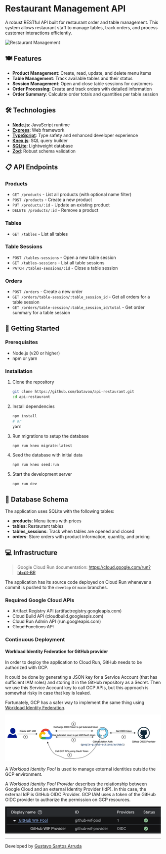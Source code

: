 # Restaurant Management API

A robust RESTful API built for restaurant order and table management.
This system allows restaurant staff to manage tables, track orders, and process customer interactions efficiently.

![Restaurant Management](https://img.shields.io/badge/Restaurant-Management-orange)

## 🍽️ Features

- **Product Management**: Create, read, update, and delete menu items
- **Table Management**: Track available tables and their status
- **Session Management**: Open and close table sessions for customers
- **Order Processing**: Create and track orders with detailed information
- **Order Summary**: Calculate order totals and quantities per table session

## 🛠️ Technologies

- **[Node.js](https://nodejs.org/)**: JavaScript runtime
- **[Express](https://expressjs.com/)**: Web framework
- **[TypeScript](https://www.typescriptlang.org/)**: Type safety and enhanced developer experience
- **[Knex.js](https://knexjs.org/)**: SQL query builder
- **[SQLite](https://www.sqlite.org/)**: Lightweight database
- **[Zod](https://zod.dev/)**: Robust schema validation

## 📋 API Endpoints

### Products

- `GET /products` - List all products (with optional name filter)
- `POST /products` - Create a new product
- `PUT /products/:id` - Update an existing product
- `DELETE /products/:id` - Remove a product

### Tables

- `GET /tables` - List all tables

### Table Sessions

- `POST /tables-sessions` - Open a new table session
- `GET /tables-sessions` - List all table sessions
- `PATCH /tables-sessions/:id` - Close a table session

### Orders

- `POST /orders` - Create a new order
- `GET /orders/table-session/:table_session_id` - Get all orders for a table session
- `GET /orders/table-session/:table_session_id/total` - Get order summary for a table session

## 🚀 Getting Started

### Prerequisites

- Node.js (v20 or higher)
- npm or yarn

### Installation

1. Clone the repository

   ```bash
   git clone https://github.com/batavoo/api-restaurant.git
   cd api-restaurant
   ```

2. Install dependencies

   ```bash
   npm install
   # or
   yarn
   ```

3. Run migrations to setup the database

   ```bash
   npm run knex migrate:latest
   ```

4. Seed the database with initial data

   ```bash
   npm run knex seed:run
   ```

5. Start the development server

   ```bash
   npm run dev
   ```

## 💾 Database Schema

The application uses SQLite with the following tables:

- **products**: Menu items with prices
- **tables**: Restaurant tables
- **tables_sessions**: Track when tables are opened and closed
- **orders**: Store orders with product information, quantity, and pricing

## 💻 Infrastructure

> Google Cloud Run documentation: <https://cloud.google.com/run?hl=pt-BR>

The application has its source code deployed on Cloud Run whenever a commit is pushed to the `develop` or `main` branches.

### Required Google Cloud APIs

- Artifact Registry API (artifactregistry.googleapis.com)
- Cloud Build API (cloudbuild.googleapis.com)
- Cloud Run Admin API (run.googleapis.com)
- ~~Cloud Functions API~~

### Continuous Deployment

#### Workload Identity Federation for GitHub provider

In order to deploy the application to Cloud Run, GitHub needs to be authorized with GCP.

It could be done by generating a JSON key for a Service Account (that has sufficient IAM roles) and storing it in the GitHub repository as a Secret.
Then we use this Service Account key to call GCP APIs, but this approach is somewhat risky in case that key is leaked.

Fortunately, GCP has a safer way to implement the same thing using [Workload Identity Federation](https://cloud.google.com/iam/docs/workload-identity-federation?hl=pt-br).

![Workflow Identity Federation workflow for GitHub](./docs/imgs/github-wif-workflow.png)

A *Workload Identity Pool* is used to manage external identities outside the GCP environment.

A *Workload Identity Pool Provider* describes the relationship between Google Cloud and an external Identity Provider (IdP).
In this case, the external IdP is GitHub OIDC Provider.
GCP IAM uses a token of the GitHub OIDC provider to authorize the permission on GCP resources.

![GitHub Workload Identity Pool and Provider](./docs/imgs/github-wif-pool-and-provider.png)

---

Developed by [Gustavo Santos Arruda](https://www.linkedin.com/in/gustavo-santos-arruda/)
